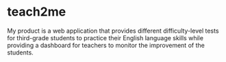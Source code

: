 # teach2me
My product is a web application that provides different difficulty-level tests for
third-grade students to practice their English language skills while providing a
dashboard for teachers to monitor the improvement of the students.

